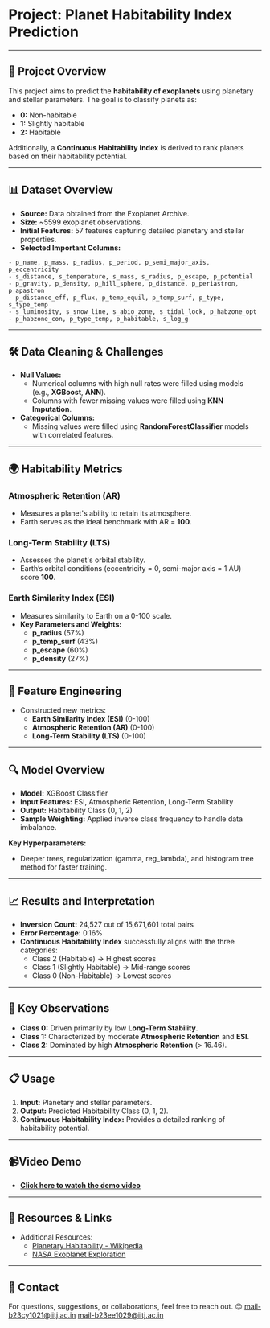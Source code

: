 # Project: Planet Habitability Index Prediction

---

## 📄 Project Overview
This project aims to predict the **habitability of exoplanets** using planetary and stellar parameters. The goal is to classify planets as:
- **0:** Non-habitable
- **1:** Slightly habitable
- **2:** Habitable

Additionally, a **Continuous Habitability Index** is derived to rank planets based on their habitability potential.

---

## 📊 Dataset Overview
- **Source:** Data obtained from the Exoplanet Archive.
- **Size:** ~5599 exoplanet observations.
- **Initial Features:** 57 features capturing detailed planetary and stellar properties.
- **Selected Important Columns:**
```
- p_name, p_mass, p_radius, p_period, p_semi_major_axis, p_eccentricity
- s_distance, s_temperature, s_mass, s_radius, p_escape, p_potential
- p_gravity, p_density, p_hill_sphere, p_distance, p_periastron, p_apastron
- p_distance_eff, p_flux, p_temp_equil, p_temp_surf, p_type, s_type_temp
- s_luminosity, s_snow_line, s_abio_zone, s_tidal_lock, p_habzone_opt
- p_habzone_con, p_type_temp, p_habitable, s_log_g
```

---

## 🛠️ Data Cleaning & Challenges
- **Null Values:**
  - Numerical columns with high null rates were filled using models (e.g., **XGBoost**, **ANN**).
  - Columns with fewer missing values were filled using **KNN Imputation**.
- **Categorical Columns:**
  - Missing values were filled using **RandomForestClassifier** models with correlated features.

---

## 🌍 Habitability Metrics
### Atmospheric Retention (AR)
- Measures a planet's ability to retain its atmosphere.
- Earth serves as the ideal benchmark with AR = **100**.

### Long-Term Stability (LTS)
- Assesses the planet's orbital stability.
- Earth’s orbital conditions (eccentricity = 0, semi-major axis = 1 AU) score **100**.

### Earth Similarity Index (ESI)
- Measures similarity to Earth on a 0-100 scale.
- **Key Parameters and Weights:**
  - **p_radius** (57%)
  - **p_temp_surf** (43%)
  - **p_escape** (60%)
  - **p_density** (27%)

---

## 🚀 Feature Engineering
- Constructed new metrics:
  - **Earth Similarity Index (ESI)** (0-100)
  - **Atmospheric Retention (AR)** (0-100)
  - **Long-Term Stability (LTS)** (0-100)

---

## 🔍 Model Overview
- **Model:** XGBoost Classifier
- **Input Features:** ESI, Atmospheric Retention, Long-Term Stability
- **Output:** Habitability Class (0, 1, 2)
- **Sample Weighting:** Applied inverse class frequency to handle data imbalance.

**Key Hyperparameters:**
- Deeper trees, regularization (gamma, reg_lambda), and histogram tree method for faster training.

---

## 📈 Results and Interpretation
- **Inversion Count:** 24,527 out of 15,671,601 total pairs
- **Error Percentage:** 0.16%
- **Continuous Habitability Index** successfully aligns with the three categories:
  - Class 2 (Habitable) → Highest scores
  - Class 1 (Slightly Habitable) → Mid-range scores
  - Class 0 (Non-Habitable) → Lowest scores

---

## 🧩 Key Observations
- **Class 0:** Driven primarily by low **Long-Term Stability**.
- **Class 1:** Characterized by moderate **Atmospheric Retention** and **ESI**.
- **Class 2:** Dominated by high **Atmospheric Retention** (> 16.46).

---

## 📋 Usage
1. **Input:** Planetary and stellar parameters.
2. **Output:** Predicted Habitability Class (0, 1, 2).
3. **Continuous Habitability Index:** Provides a detailed ranking of habitability potential.

--- 
## 📹Video Demo

- **[Click here to watch the demo video](https://drive.google.com/file/d/1EqXkEuGs_4O-u-LRh6nglYb7iLNcz6oO/view?usp=sharing)**

---

## 🔗 Resources & Links
- Additional Resources:
  - [Planetary Habitability - Wikipedia](https://en.wikipedia.org/wiki/Planetary_habitability)
  - [NASA Exoplanet Exploration](https://exoplanets.nasa.gov/news/109/in-the-zone-how-scientists-search-for-habitable-planets/)

--- 

## 📧 Contact
For questions, suggestions, or collaborations, feel free to reach out. 😊 
mail-b23cy1021@iitj.ac.in
mail-b23ee1029@iitj.ac.in
